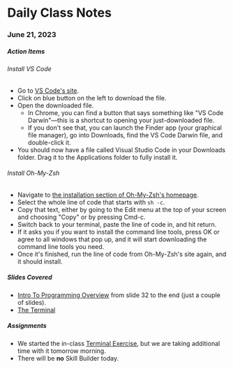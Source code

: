 # Daily Class Notes

### June 21, 2023

##### Action Items

###### Install VS Code

- Go to [VS Code's site](https://code.visualstudio.com/).
- Click on blue button on the left to download the file.
- Open the downloaded file.
  - In Chrome, you can find a button that says something like "VS Code Darwin"—this is a shortcut to opening your just-downloaded file.
  - If you don't see that, you can launch the Finder app (your graphical file manager), go into Downloads, find the VS Code Darwin file, and double-click it.
- You should now have a file called Visual Studio Code in your Downloads folder. Drag it to the Applications folder to fully install it.

###### Install Oh-My-Zsh

- Navigate to [the installation section of Oh-My-Zsh's homepage](https://ohmyz.sh/#install).
- Select the whole line of code that starts with `sh -c`.
- Copy that text, either by going to the Edit menu at the top of your screen and choosing "Copy" or by pressing Cmd-c.
- Switch back to your terminal, paste the line of code in, and hit return.
- If it asks you if you want to install the command line tools, press OK or agree to all windows that pop up, and it will start downloading the command line tools you need.
- Once it's finished, run the line of code from Oh-My-Zsh's site again, and it should install.

##### Slides Covered

- [Intro To Programming Overview](https://www.canva.com/design/DAFlnjhmwxQ/uqq5n0wnMMWEXThPvYAAXA/edit) from slide 32 to the end (just a couple of slides).
- [The Terminal](https://www.canva.com/design/DAFmICM4CfY/bIkVOOKrMgT78NOs0R5bAQ/edit?utm_content=DAFmICM4CfY&utm_campaign=designshare&utm_medium=link2&utm_source=sharebutton)

##### Assignments

- We started the in-class [Terminal Exercise](https://github.com/AnnieCannons/intro-to-programming-06-2023/tree/main/terminal/terminal-file-management-exercise), but we are taking additional time with it tomorrow morning.
- There will be **no** Skill Builder today.
